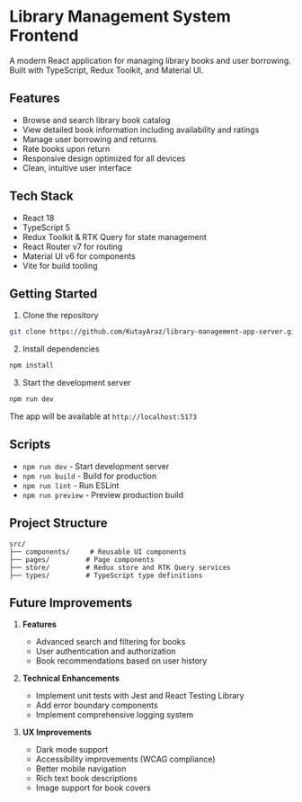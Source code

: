 # Library Management System Frontend

A modern React application for managing library books and user borrowing. Built with TypeScript, Redux Toolkit, and Material UI.

## Features

- Browse and search library book catalog
- View detailed book information including availability and ratings
- Manage user borrowing and returns
- Rate books upon return
- Responsive design optimized for all devices
- Clean, intuitive user interface

## Tech Stack

- React 18
- TypeScript 5
- Redux Toolkit & RTK Query for state management
- React Router v7 for routing
- Material UI v6 for components
- Vite for build tooling

## Getting Started

1. Clone the repository

```bash
git clone https://github.com/KutayAraz/library-management-app-server.git
```

2. Install dependencies

```bash
npm install
```

3. Start the development server

```bash
npm run dev
```

The app will be available at `http://localhost:5173`

## Scripts

- `npm run dev` - Start development server
- `npm run build` - Build for production
- `npm run lint` - Run ESLint
- `npm run preview` - Preview production build

## Project Structure

```
src/
├── components/     # Reusable UI components
├── pages/         # Page components
├── store/         # Redux store and RTK Query services
├── types/         # TypeScript type definitions
```

## Future Improvements

1. **Features**

   - Advanced search and filtering for books
   - User authentication and authorization
   - Book recommendations based on user history

2. **Technical Enhancements**

   - Implement unit tests with Jest and React Testing Library
   - Add error boundary components
   - Implement comprehensive logging system

3. **UX Improvements**

   - Dark mode support
   - Accessibility improvements (WCAG compliance)
   - Better mobile navigation
   - Rich text book descriptions
   - Image support for book covers
